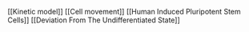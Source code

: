 [[Kinetic model]]
[[Cell movement]]
[[Human Induced Pluripotent Stem Cells]]
[[Deviation From The Undifferentiated State]]
